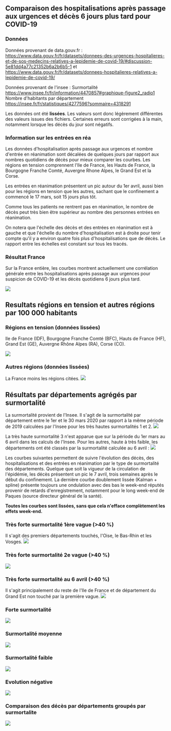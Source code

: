 ## Comparaison des hospitalisations après passage aux urgences et décès 6 jours plus tard pour COVID-19

### Données
Données provenant de data.gouv.fr :
https://www.data.gouv.fr/fr/datasets/donnees-des-urgences-hospitalieres-et-de-sos-medecins-relatives-a-lepidemie-de-covid-19/#discussion-5e81dd4a77c21352b6a2b6b5-1 
et https://www.data.gouv.fr/fr/datasets/donnees-hospitalieres-relatives-a-lepidemie-de-covid-19/

Données provenant de l'insee :
Surmortalité
https://www.insee.fr/fr/information/4470857#graphique-figure2_radio1
Nombre d'habitants par département
https://insee.fr/fr/statistiques/4277596?sommaire=4318291

Les données ont été **lissées**. 
Les valeurs sont donc légèrement différentes des valeurs issues des fichiers.
Certaines erreurs sont corrigées à la main, notamment lorsque les décès du jour sont négatifs.


### Information sur les entrées en réa

Les données d'hospitalisation après passage aux urgences et nombre d'entrée en réanimation sont décalées de quelques jours par rapport aux nombres quotidiens de décès pour mieux comparer les courbes.
Les régions en tension comprennent l'Ile de France, les Hauts de France, la Bourgogne Franche Comté, Auvergne Rhone Alpes, le Grand Est et la Corse.

Les entrées en réanimation présentent un pic autour du 1er avril, aussi bien pour les régions en tension que les autres, sachant que le confinement a commencé le 17 mars, soit 15 jours plus tôt.

Comme tous les patients ne rentrent pas en réanimation, le nombre de décès peut très bien être supérieur au nombre des personnes entrées en réanimation.

On notera que l'échelle des décès et des entrées en réanimation est à gauche et que l'échelle du nombre d'hospitalisation est à droite pour tenir compte qu'il y a environ quatre fois plus d'hospitalisations que de décès. Le rapport entre les échelles est constant sur tous les tracés. 

### Résultat France
Sur la France entière, les courbes montrent actuellement une corrélation générale entre les hospitalisations après passage aux urgences pour suspicion de COVID-19 et les décès quotidiens 6 jours plus tard.


![](Images/huFRdc_False.png)

## Resultats régions en tension et autres régions par 100 000 habitants

### Régions en tension (données lissées)
Ile de France (IDF), Bourgogne Franche Comté (BFC), Hauts de France (HF), Grand Est (GE), Auvergne Rhône Alpes (RA), Corse (CO).

![](Images/huR112732448494dc_100000.png)

### Autres régions (données lissées)
La France moins les régions citées.
![](Images/huR24285253757693dc_100000.png)

## Résultats par départements agrégés par surmortalité
La surmortalité provient de l'Insee.
Il s'agit de la surmortalité par département entre le 1er et le 30 mars 2020 par rapport à la même période de 2019 calculées par l'Insee pour les très hautes surmortalités 1 et 2.
![](Images/INSEEsurmortalite30mars.png)

La très haute surmortalité 3 n'est apparue que sur la période du 1er mars au 6 avril dans les calculs de l'Insee.
Pour les autres, haute à très faible, les départements ont été classés par la surmortalité calculée au 6 avril :
![](Images/INSEEsurmortalite6avril.png)

Les courbes suivantes permettent de suivre l'évolution des décès, des hospitalisations et des entrées en réanimation par le type de surmortalité des départements.
Quelque que soit la vigueur de la circulation de l'épidémie, les décès présentent un pic le 7 avril, trois semaines après le début du confinement.
La dernière courbe doublement lissée (Kalman + spline) présente toujours une ondulation avec des bas le week-end réputés provenir de retards d'enregistrement, notamment pour le long week-end de Paques (source directeur général de la santé).

**Toutes les courbes sont lissées, sans que cela n'efface complètement les effets week-end.**

### Très forte surmortalité 1ère vague (>40 %)
Il s'agit des premiers départements touchés, l'Oise, le Bas-Rhin et les Vosges.
![](Images/hutres_haute_1erfkdc_100000.png)

### Très forte surmortalité 2e vague (>40 %)
![](Images/hutres_haute_2ndfkdc_100000.png)

### Très forte surmortalité au 6 avril (>40 %)
Il s'agit principalement du reste de l'Ile de France et de département du Grand Est non touché par la première vague.
![](Images/hutres_haute_3efkdc_100000.png)

### Forte surmortalité
![](Images/huhautefkdc_100000.png)

### Surmortalité moyenne
![](Images/humoyennefkdc_100000.png)

### Surmortalité faible
![](Images/hufaiblefkdc_100000.png)

### Evolution négative
![](Images/hutres_faiblefkdc_100000.png)

### Comparaison des décès par départements groupés par surmortalite
![](Images/dsfkfsdc_100000.png)

